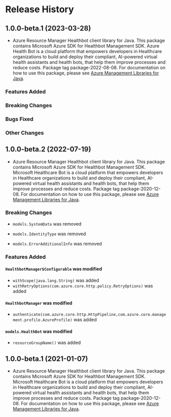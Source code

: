 # Release History

## 1.0.0-beta.1 (2023-03-28)

- Azure Resource Manager Healthbot client library for Java. This package contains Microsoft Azure SDK for Healthbot Management SDK. Azure Health Bot is a cloud platform that empowers developers in Healthcare organizations to build and deploy their compliant, AI-powered virtual health assistants and health bots, that help them improve processes and reduce costs. Package tag package-2022-08-08. For documentation on how to use this package, please see [Azure Management Libraries for Java](https://aka.ms/azsdk/java/mgmt).

### Features Added

### Breaking Changes

### Bugs Fixed

### Other Changes

## 1.0.0-beta.2 (2022-07-19)

- Azure Resource Manager Healthbot client library for Java. This package contains Microsoft Azure SDK for Healthbot Management SDK. Microsoft Healthcare Bot is a cloud platform that empowers developers in Healthcare organizations to build and deploy their compliant, AI-powered virtual health assistants and health bots, that help them improve processes and reduce costs. Package tag package-2020-12-08. For documentation on how to use this package, please see [Azure Management Libraries for Java](https://aka.ms/azsdk/java/mgmt).

### Breaking Changes

* `models.SystemData` was removed

* `models.IdentityType` was removed

* `models.ErrorAdditionalInfo` was removed

### Features Added

#### `HealthbotManager$Configurable` was modified

* `withScope(java.lang.String)` was added
* `withRetryOptions(com.azure.core.http.policy.RetryOptions)` was added

#### `HealthbotManager` was modified

* `authenticate(com.azure.core.http.HttpPipeline,com.azure.core.management.profile.AzureProfile)` was added

#### `models.HealthBot` was modified

* `resourceGroupName()` was added

## 1.0.0-beta.1 (2021-01-07)

- Azure Resource Manager Healthbot client library for Java. This package contains Microsoft Azure SDK for Healthbot Management SDK. Microsoft Healthcare Bot is a cloud platform that empowers developers in Healthcare organizations to build and deploy their compliant, AI-powered virtual health assistants and health bots, that help them improve processes and reduce costs. Package tag package-2020-12-08. For documentation on how to use this package, please see [Azure Management Libraries for Java](https://aka.ms/azsdk/java/mgmt).
